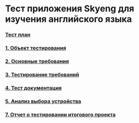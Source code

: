 # Тест приложения Skyeng для изучения английского языка

### [Тест план](https://github.com/ELvovo7/-Coursework-3-Skypro-/blob/main/docs/Тест%20план.md)

### [1. Объект тестирования](https://github.com/ELvovo7/-Coursework-3-Skypro-/blob/main/docs/Объект%20тестирования.md)

### [2. Основные требования](https://github.com/ELvovo7/-Coursework-3-Skypro-/blob/main/docs/Основные%20требования.md)

### [3. Тестирование требований](https://github.com/ELvovo7/-Coursework-3-Skypro-/blob/main/docs/Тестирование%20требований.md)

### [4. Тест документация](https://github.com/ELvovo7/-Coursework-3-Skypro-/blob/main/docs/Тестовая%20документация.md)

### [5. Анализ выбора устройства](https://github.com/ELvovo7/-Coursework-3-Skypro-/blob/main/docs/Анализ%20выбора%20устройства.md)

### [7. Отчет о тестировании итогового проекта](https://github.com/ELvovo7/-Coursework-3-Skypro-/blob/main/docs/Отчет%20о%20тестировании%20итогового%20проекта.md)
